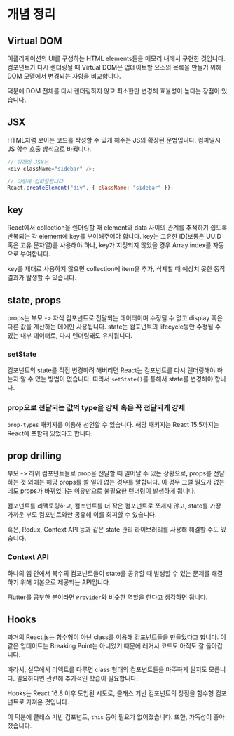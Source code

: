 # 개념 정리

## Virtual DOM

어플리케이션의 UI를 구성하는 HTML elements들을 메모리 내에서 구현한 것입니다. 컴포넌트가 다시 렌더링될 때 Virtual DOM은 업데이트할 요소의 목록을 만들기 위해 DOM 모델에서 변경되는 사항을 비교합니다.

덕분에 DOM 전체를 다시 렌더링하지 않고 최소한만 변경해 효율성이 높다는 장점이 있습니다.

## JSX

HTML처럼 보이는 코드를 작성할 수 있게 해주는 JS의 확장된 문법입니다. 컴파일시 JS 함수 호출 방식으로 바뀝니다.

```javascript
// 아래의 JSX는
<div className="sidebar" />;

// 이렇게 컴파일됩니다.
React.createElement("div", { className: "sidebar" });
```

## key

React에서 collection을 렌더링할 때 element와 data 사이의 관계를 추적하기 쉽도록 반복되는 각 element에 key를 부여해주어야 합니다. key는 고유한 ID(보통은 UUID 혹은 고유 문자열)를 사용해야 하나, key가 지정되지 않았을 경우 Array index를 자동으로 부여합니다.

key를 제대로 사용하지 않으면 collection에 item을 추가, 삭제할 때 예상치 못한 동작 결과가 발생할 수 있습니다.

## state, props

props는 부모 -> 자식 컴포넌트로 전달되는 데이터이며 수정될 수 없고 display 혹은 다른 값을 계산하는 데에만 사용됩니다. state는 컴포넌트의 lifecycle동안 수정될 수 있는 내부 데이터로, 다시 렌더링돼도 유지됩니다.

### setState

컴포넌트의 state를 직접 변경하려 해버리면 React는 컴포넌트를 다시 렌더링해야 하는지 알 수 있는 방법이 없습니다. 따라서 `setState()`를 통해서 state를 변경해야 합니다.

### prop으로 전달되는 값의 type을 강제 혹은 꼭 전달되게 강제

`prop-types` 패키지를 이용해 선언할 수 있습니다. 해당 패키지는 React 15.5까지는 React에 포함돼 있었다고 합니다.

## prop drilling

부모 -> 하위 컴포넌트들로 prop을 전달할 때 일어날 수 있는 상황으로, props를 전달하는 것 외에는 해당 props를 쓸 일이 없는 경우를 말합니다. 이 경우 그럴 필요가 없는데도 props가 바뀌었다는 이유만으로 불필요한 렌더링이 발생하게 됩니다.

컴포넌트를 리팩토링하고, 컴포넌트를 더 작은 컴포넌트로 쪼개지 않고, state를 가장 가까운 부모 컴포넌트와만 공유해 이를 회피할 수 있습니다.

혹은, Redux, Context API 등과 같은 state 관리 라이브러리를 사용해 해결할 수도 있습니다.

### Context API

하나의 앱 안에서 복수의 컴포넌트들이 state를 공유할 때 발생할 수 있는 문제를 해결하기 위해 기본으로 제공되는 API입니다.

Flutter를 공부한 분이라면 `Provider`와 비슷한 역할을 한다고 생각하면 됩니다.

## Hooks

과거의 React.js는 함수형이 아닌 class를 이용해 컴포넌트들을 만들었다고 합니다. 이같은 업데이트는 Breaking Point는 아니었기 때문에 레거시 코드도 아직도 잘 돌아갑니다.

따라서, 실무에서 리액트를 다루면 class 형태의 컴포넌트들을 마주하게 될지도 모릅니다. 필요하다면 관련해 추가적인 학습이 필요합니다.

Hooks는 React 16.8 이후 도입된 시도로, 클래스 기반 컴포넌트의 장점을 함수형 컴포넌트로 가져온 것입니다.

이 덕분에 클래스 기반 컴포넌트, `this` 등이 필요가 없어졌습니다. 또한, 가독성이 좋아졌습니다.
